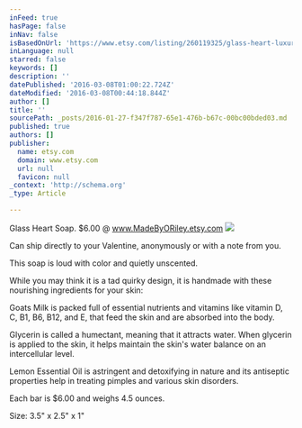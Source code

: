```yaml
---
inFeed: true
hasPage: false
inNav: false
isBasedOnUrl: 'https://www.etsy.com/listing/260119325/glass-heart-luxury-handmade-soap-with?ref=shop_home_active_7'
inLanguage: null
starred: false
keywords: []
description: ''
datePublished: '2016-03-08T01:00:22.724Z'
dateModified: '2016-03-08T00:44:18.844Z'
author: []
title: ''
sourcePath: _posts/2016-01-27-f347f787-65e1-476b-b67c-00bc00bded03.md
published: true
authors: []
publisher:
  name: etsy.com
  domain: www.etsy.com
  url: null
  favicon: null
_context: 'http://schema.org'
_type: Article

---
```

Glass Heart Soap.    $6.00 @ www.MadeByORiley.etsy.com
![](https://img1.etsystatic.com/132/0/11348819/il_570xN.887050703_o407.jpg)

Can ship directly to your Valentine, anonymously or with a note from you.

This soap is loud with color and quietly unscented.

While you may think it is a tad quirky design, it is handmade with these nourishing ingredients for your skin:

Goats Milk is packed full of essential nutrients and vitamins like vitamin D, C, B1, B6, B12, and E, that feed the skin and are absorbed into the body.

Glycerin is called a humectant, meaning that it attracts water. When glycerin is applied to the skin, it helps maintain the skin's water balance on an intercellular level.

Lemon Essential Oil is astringent and detoxifying in nature and its antiseptic properties help in treating pimples and various skin disorders.

Each bar is $6.00 and weighs 4.5 ounces.

Size: 3.5" x 2.5" x 1"